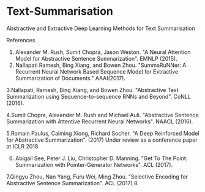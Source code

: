 # Text-Summarisation
Abstractive and Extractive Deep Learning Methods for Text Summarisation

References
1. Alexander M. Rush, Sumit Chopra, Jason Weston. "A Neural Attention Model for Abstractive Sentence Summarization". EMNLP (2015).
2. Nallapati Ramesh, Bing Xiang, and Bowen Zhou. "SummaRuNNer: A Recurrent Neural Network Based Sequence Model for Extractive Summarization of Documents."  AAAI(2017).

3.Nallapati, Ramesh, Bing Xiang, and Bowen Zhou. "Abstractive Text Summarization using Sequence-to-sequence RNNs and Beyond". CoNLL (2016).

4.Sumit Chopra, Alexander M. Rush and Michael Auli. "Abstractive Sentence Summarization with Attentive Recurrent Neural Networks". NAACL (2016).

5.Romain Paulus, Caiming Xiong, Richard Socher. "A Deep Reinforced Model for Abstractive Summarization". (2017) Under review as a conference paper at ICLR 2018.

6.	Abigail See, Peter J. Liu, Christopher D. Manning. "Get To The Point: Summarization with Pointer-Generator Networks". ACL (2017).

7.Qingyu Zhou, Nan Yang, Furu Wei, Ming Zhou. "Selective Encoding for Abstractive Sentence Summarization". ACL (2017)
8.
